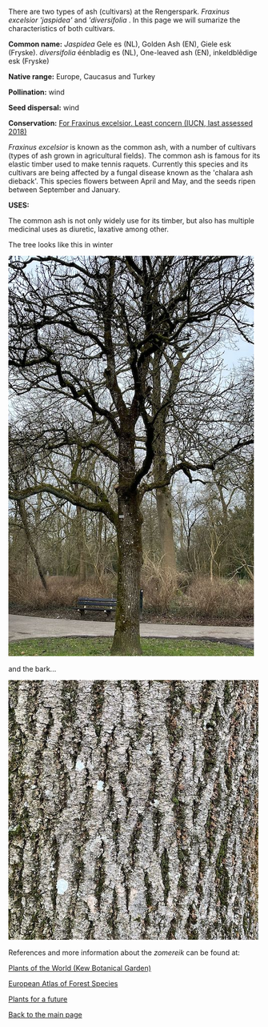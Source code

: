 There are two types of ash (cultivars) at the Rengerspark. _Fraxinus excelsior 'jaspidea'_ and _'diversifolia_ . In this page we will sumarize the characteristics of both cultivars.

__Common name:__ _Jaspidea_ Gele es (NL), Golden Ash (EN), Giele esk (Fryske). _diversifolia_ éénbladig es (NL), One-leaved ash (EN), inkeldblêdige esk (Fryske)

<!--more-->

**Native range:** Europe, Caucasus and Turkey

**Pollination:** wind

**Seed dispersal:** wind

**Conservation:** [For Fraxinus excelsior. Least concern (IUCN, last assessed 2018)](https://www.iucnredlist.org/species/62535/3115662)

_Fraxinus excelsior_ is known as the common ash, with a number of cultivars (types of ash grown in agricultural fields). The common ash is famous for its elastic timber used to make tennis raquets. Currently this species and its cultivars are being affected by a fungal disease known as the 'chalara ash dieback'.  This species flowers between April and May, and the seeds ripen between September and January.


__USES:__

The common ash is not only widely use for its timber, but also has multiple medicinal uses as diuretic, laxative among other.


The tree looks like this in winter

![Fraxinus excelsior](https://raw.githubusercontent.com/carolxgl/TreeLibrary/gh-pages/images/fraexcB.jpeg)

and the bark...

![Fraxinus excelsior bark](https://raw.githubusercontent.com/carolxgl/TreeLibrary/gh-pages/images/fraexc.jpeg)

References and more information about the _zomereik_ can be found at:

[Plants of the World (Kew Botanical Garden)](https://powo.science.kew.org/taxon/urn:lsid:ipni.org:names:609009-1)

[European Atlas of Forest Species](https://ies-ows.jrc.ec.europa.eu/efdac/download/Atlas/pdf/Fraxinus_excelsior.pdf)  

[Plants for a future](https://pfaf.org/user/Plant.aspx?LatinName=Fraxinus+excelsior)

[Back to the main page](https://carolxgl.github.io/TreeLibrary/)
